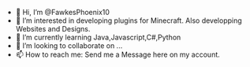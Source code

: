 - 👋 Hi, I’m @FawkesPhoenix10
- 👀 I’m interested in developing plugins for Minecraft. Also developping Websites and Designs.
- 🌱 I’m currently learning Java,Javascript,C#,Python
- 💞️ I’m looking to collaborate on ...
- 📫 How to reach me: Send me a Message here on my account.

<!---
FawkesPhoenix10/FawkesPhoenix10 is a ✨ special ✨ repository because its `README.md` (this file) appears on your GitHub profile.
You can click the Preview link to take a look at your changes.
--->
